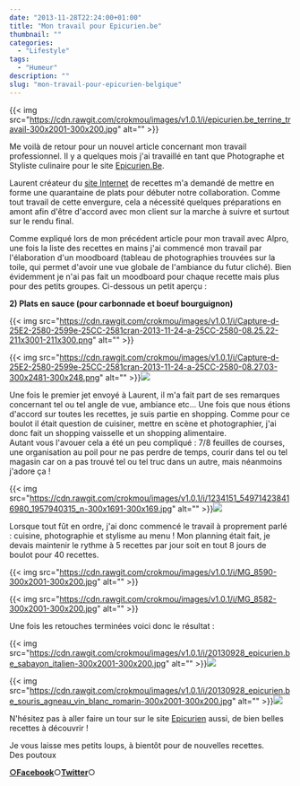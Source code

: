 ```yaml
---
date: "2013-11-28T22:24:00+01:00"
title: "Mon travail pour Epicurien.be"
thumbnail: ""
categories:
  - "Lifestyle"
tags:
  - "Humeur"
description: ""
slug: "mon-travail-pour-epicurien-belgique"
---
```


{{< img src="https://cdn.rawgit.com/crokmou/images/v1.0.1/i/epicurien.be_terrine_travail-300x2001-300x200.jpg" alt="" >}}

Me voilà de retour pour un nouvel article concernant mon travail professionnel. Il y a quelques mois j'ai travaillé en tant que Photographe et Styliste culinaire pour le site [Epicurien.Be](http://www.epicurien.be/)[](http://www.blogger.com/).

Laurent créateur du [site Internet](http://www.epicurien.be/) de recettes m'a demandé de mettre en forme une quarantaine de plats pour débuter notre collaboration. Comme tout travail de cette envergure, cela a nécessité quelques préparations en amont afin d'être d'accord avec mon client sur la marche à suivre et surtout sur le rendu final.

Comme expliqué lors de mon précédent article pour mon travail avec Alpro, une fois la liste des recettes en mains j'ai commencé mon travail par l'élaboration d'un moodboard (tableau de photographies trouvées sur la toile, qui permet d'avoir une vue globale de l'ambiance du futur cliché). Bien évidemment je n'ai pas fait un moodboard pour chaque recette mais plus pour des petits groupes. Ci-dessous un petit aperçu :

**2) Plats en sauce (pour carbonnade et boeuf bourguignon)**

{{< img src="https://cdn.rawgit.com/crokmou/images/v1.0.1/i/Capture-d-25E2-2580-2599e-25CC-2581cran-2013-11-24-a-25CC-2580-08.25.22-211x3001-211x300.png" alt="" >}}

{{< img src="https://cdn.rawgit.com/crokmou/images/v1.0.1/i/Capture-d-25E2-2580-2599e-25CC-2581cran-2013-11-24-a-25CC-2580-08.27.03-300x2481-300x248.png" alt="" >}}![](https://cdn.rawgit.com/crokmou/images/v1.0.1/i/Capture-d-25E2-2580-2599e-25CC-2581cran-2013-11-24-a-25CC-2580-08.26.40-300x2451-300x245.png)

Une fois le premier jet envoyé à Laurent, il m'a fait part de ses remarques concernant tel ou tel angle de vue, ambiance etc... Une fois que nous étions d'accord sur toutes les recettes, je suis partie en shopping. Comme pour ce boulot il était question de cuisiner, mettre en scène et photographier, j'ai donc fait un shopping vaisselle et un shopping alimentaire.  
Autant vous l'avouer cela a été un peu compliqué : 7/8 feuilles de courses, une organisation au poil pour ne pas perdre de temps, courir dans tel ou tel magasin car on a pas trouvé tel ou tel truc dans un autre, mais néanmoins j'adore ça !

{{< img src="https://cdn.rawgit.com/crokmou/images/v1.0.1/i/1234151_549714238416980_1957940315_n-300x1691-300x169.jpg" alt="" >}}![](https://cdn.rawgit.com/crokmou/images/v1.0.1/i/1236955_551427491578988_551814868_n-300x3001-300x300.jpg)

Lorsque tout fût en ordre, j'ai donc commencé le travail à proprement parlé : cuisine, photographie et stylisme au menu ! Mon planning était fait, je devais maintenir le rythme à 5 recettes par jour soit en tout 8 jours de boulot pour 40 recettes.  

{{< img src="https://cdn.rawgit.com/crokmou/images/v1.0.1/i/MG_8590-300x2001-300x200.jpg" alt="" >}}

{{< img src="https://cdn.rawgit.com/crokmou/images/v1.0.1/i/MG_8582-300x2001-300x200.jpg" alt="" >}}

Une fois les retouches terminées voici donc le résultat :  

{{< img src="https://cdn.rawgit.com/crokmou/images/v1.0.1/i/20130928_epicurien.be_sabayon_italien-300x2001-300x200.jpg" alt="" >}}![](https://cdn.rawgit.com/crokmou/images/v1.0.1/i/20130928_epicurien.be_mousse_chocolat_facile-300x2001-300x200.jpg)

{{< img src="https://cdn.rawgit.com/crokmou/images/v1.0.1/i/20130928_epicurien.be_souris_agneau_vin_blanc_romarin-300x2001-300x200.jpg" alt="" >}}![](https://cdn.rawgit.com/crokmou/images/v1.0.1/i/20130928_epicurien.be_poire_pochee_vin_rouge_epice-300x2001-300x200.jpg)

N'hésitez pas à aller faire un tour sur le site [Epicurien](http://www.epicurien.be/) aussi, de bien belles recettes à découvrir !  

Je vous laisse mes petits loups, à bientôt pour de nouvelles recettes.  
Des poutoux  

[**○<span style="font-size: xx-small; margin: 0px; outline: 0px; padding: 0px;"><span style="font-family: Arial, Helvetica, sans-serif; margin: 0px; outline: 0px; padding: 0px;"></span></span>Facebook**](https://www.facebook.com/pages/CroKMou/148093255259077)○[**Twitter**](https://twitter.com/Crokmou)○
